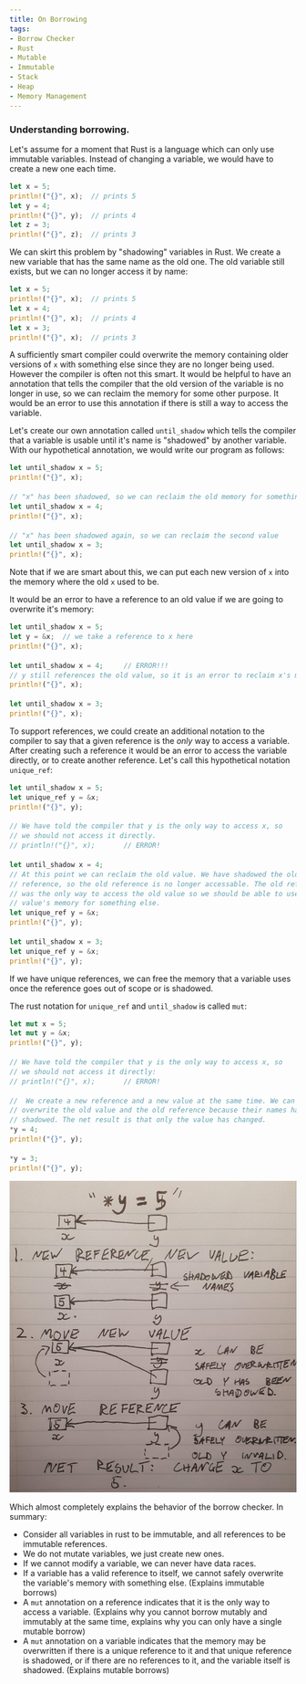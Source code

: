```yaml
---
title: On Borrowing
tags: 
- Borrow Checker 
- Rust 
- Mutable 
- Immutable 
- Stack 
- Heap
- Memory Management
---
```


### Understanding borrowing.

Let's assume for a moment that Rust is a language which can only use immutable variables. Instead of changing a variable, we would have to create a new one each time.

```rust
let x = 5;
println!("{}", x);  // prints 5
let y = 4;
println!("{}", y);  // prints 4
let z = 3;
println!("{}", z);  // prints 3
```

We can skirt this problem by "shadowing" variables in Rust. We create a new variable that has the same name as the old one. The old variable still exists, but we can no longer access it by name:

```rust
let x = 5;
println!("{}", x);  // prints 5
let x = 4;
println!("{}", x);  // prints 4
let x = 3;
println!("{}", x);  // prints 3
```

A sufficiently smart compiler could overwrite the memory containing older versions of `x` with something else since they are no longer being used. However the compiler is often not this smart. It would be helpful to have an annotation that tells the compiler that the old version of the variable is no longer in use, so we can reclaim the memory for some other purpose. It would be an error to use this annotation if there is still a way to access the variable.

Let's create our own annotation called `until_shadow` which tells the compiler that a variable is usable until it's name is "shadowed" by another variable. With our hypothetical annotation, we would write our program as follows:

```rust
let until_shadow x = 5;
println!("{}", x);

// "x" has been shadowed, so we can reclaim the old memory for something else
let until_shadow x = 4;
println!("{}", x); 

// "x" has been shadowed again, so we can reclaim the second value
let until_shadow x = 3;
println!("{}", x);
```

Note that if we are smart about this, we can put each new version of `x` into the memory where the old `x` used to be.

It would be an error to have a reference to an old value if we are going to overwrite it's memory:

```rust
let until_shadow x = 5;
let y = &x;  // we take a reference to x here
println!("{}", x);

let until_shadow x = 4;     // ERROR!!!
// y still references the old value, so it is an error to reclaim x's memory.
println!("{}", x);

let until_shadow x = 3;
println!("{}", x);
```

To support references, we could create an additional notation to the compiler to say that a given reference is the *only* way to access a variable. After creating such a reference it would be an error to access the variable directly, or to create another reference. Let's call this hypothetical notation `unique_ref`:

```rust
let until_shadow x = 5;
let unique_ref y = &x;
println!("{}", y);

// We have told the compiler that y is the only way to access x, so
// we should not access it directly.
// println!("{}", x);       // ERROR!

let until_shadow x = 4;
// At this point we can reclaim the old value. We have shadowed the old
// reference, so the old reference is no longer accessable. The old reference
// was the only way to access the old value so we should be able to use the old
// value's memory for something else.
let unique_ref y = &x;
println!("{}", y); 

let until_shadow x = 3;
let unique_ref y = &x;
println!("{}", y);
```

If we have unique references, we can free the memory that a variable uses once the reference goes out of scope or is shadowed.

The rust notation for `unique_ref` and `until_shadow` is called `mut`:

```rust
let mut x = 5;
let mut y = &x;
println!("{}", y);

// We have told the compiler that y is the only way to access x, so
// we should not access it directly:
// println!("{}", x);       // ERROR!

//  We create a new reference and a new value at the same time. We can safely
// overwrite the old value and the old reference because their names have been
// shadowed. The net result is that only the value has changed.
*y = 4;
println!("{}", y); 

*y = 3;
println!("{}", y);
```

![mutable references](/img/mutable_reference.jpg)

Which almost completely explains the behavior of the borrow checker. In summary:

- Consider all variables in rust to be immutable, and all references to be immutable references.
- We do not mutate variables, we just create new ones.
- If we cannot modify a variable, we can never have data races.
- If a variable has a valid reference to itself, we cannot safely overwrite the variable's memory with something else. (Explains immutable borrows)
- A `mut` annotation on a reference indicates that it is the only way to access a variable. (Explains why you cannot borrow mutably and immutably at the same time, explains why you can only have a single mutable borrow)
- A `mut` annotation on a variable indicates that the memory may be overwritten if there is a unique reference to it and that unique reference is shadowed, or if there are no references to it, and the variable itself is shadowed. (Explains mutable borrows)